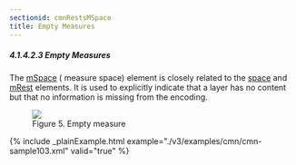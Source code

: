 ```yaml
---
sectionid: cmnRestsMSpace
title: Empty Measures
---
```



<h5 id="cmnRestsMSpace">
   <span class="headingNumber">4.1.4.2.3</span>
   <span class="head">Empty Measures</span>
</h5>
The 
<a class="link_odd_elementSpec" href="/v3/elements/mSpace">mSpace</a> (
<span class="expan">measure space</span>) element is closely
related to the 
<a class="link_odd_elementSpec" href="/v3/elements/space">space</a> and 
<a class="link_odd_elementSpec" href="/v3/elements/mRest">mRest</a> elements. It
is used to explicitly indicate that a layer has no content but that no information
is
missing from the encoding.


<figure class="figure">
   <img src="../../../../guidelines/3.0.0/Images/ExampleImages/mspace-300-20100514.png" class="img-responsive"></img>
   <figcaption class="figure-caption">Figure 5. Empty measure</figcaption>
</figure>

{% include _plainExample.html example="./v3/examples/cmn/cmn-sample103.xml" valid="true" %}


